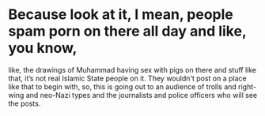 # Because look at it, I mean, people spam porn on there all day and like, you know,
like, the drawings of Muhammad having sex with pigs on there and stuff like
that, it’s not real Islamic State people on it. They wouldn't post on a place like
that to begin with, so, this is going out to an audience of trolls and right-wing and
neo-Nazi types and the journalists and police officers who will see the posts.